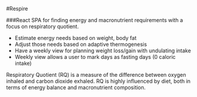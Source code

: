 #Respire

###React SPA for finding energy and macronutrient requirements with a focus on respiratory quotient. 

* Estimate energy needs based on weight, body fat
* Adjust those needs based on adaptive thermogenesis
* Have a weekly view for planning weight loss/gain with undulating intake
* Weekly view allows a user to mark days as fasting days (0 caloric intake)

Respiratory Quotient (RQ) is a measure of the difference between oxygen inhaled and carbon dioxide exhaled. RQ is highly influenced by diet, both in terms of energy balance and macronutrient composition.